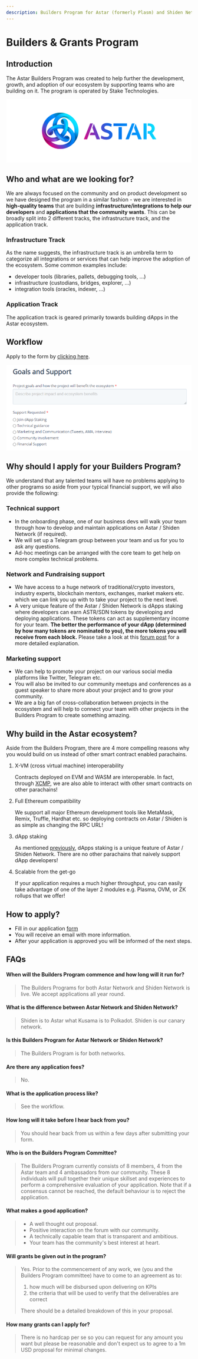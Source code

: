 ```yaml
---
description: Builders Program for Astar (formerly Plasm) and Shiden Network
---
```


# Builders & Grants Program

## Introduction

The Astar Builders Program was created to help further the development, growth, and adoption of our ecosystem by supporting teams who are building on it. The program is operated by Stake Technologies.

![](../.gitbook/assets/landscape.png)

## Who and what are we looking for?

We are always focused on the community and on product development so we have designed the program in a similar fashion - we are interested in **high-quality teams** that are building **infrastructure/integrations to help our developers** and **applications that the community wants**. This can be broadly split into 2 different tracks, the infrastructure track, and the application track.

### Infrastructure Track

As the name suggests, the infrastructure track is an umbrella term to categorize all integrations or services that can help improve the adoption of the ecosystem. Some common examples include:

* developer tools (libraries, pallets, debugging tools, ...)
* infrastructure (custodians, bridges, explorer, ...)
* integration tools (oracles, indexer, ...)

### Application Track

The application track is geared primarily towards building dApps in the Astar ecosystem.

## Workflow

Apply to the form by [clicking here](https://share.hsforms.com/1UFPFJXq6S1SN-j1lyMrNIgc2ryh).

![](<../.gitbook/assets/image (120) (1) (1).png>)

## Why should I apply for your Builders Program?

We understand that any talented teams will have no problems applying to other programs so aside from your typical financial support, we will also provide the following:

### Technical support

* In the onboarding phase, one of our business devs will walk your team through how to develop and maintain applications on Astar / Shiden Network (if required).
* We will set up a Telegram group between your team and us for you to ask any questions.
* Ad-hoc meetings can be arranged with the core team to get help on more complex technical problems.

### Network and Fundraising support

* We have access to a huge network of traditional/crypto investors, industry experts, blockchain mentors, exchanges, market makers etc. which we can link you up with to take your project to the next level.
* A very unique feature of the Astar / Shiden Network is dApps staking where developers can earn ASTR/SDN tokens by developing and deploying applications. These tokens can act as supplementary income for your team. **The better the performance of your dApp (determined by how many tokens are nominated to you), the more tokens you will receive from each block.** Please take a look at this [forum post](https://forum.astar.network/t/faq-what-is-dapps-staking/1247) for a more detailed explanation.

### Marketing support

* We can help to promote your project on our various social media platforms like Twitter, Telegram etc.
* You will also be invited to our community meetups and conferences as a guest speaker to share more about your project and to grow your community.
* We are a big fan of cross-collaboration between projects in the ecosystem and will help to connect your team with other projects in the Builders Program to create something amazing.

## Why build in the Astar ecosystem?

Aside from the Builders Program, there are 4 more compelling reasons why you would build on us instead of other smart contract enabled parachains.

1.  X-VM (cross virtual machine) interoperability

    Contracts deployed on EVM and WASM are interoperable. In fact, through [XCMP](https://wiki.polkadot.network/docs/learn-crosschain/), we are also able to interact with other smart contracts on other parachains!
2.  Full Ethereum compatibility

    We support all major Ethereum development tools like MetaMask, Remix, Truffle, Hardhat etc. so deploying contracts on Astar / Shiden is as simple as changing the RPC URL!
3.  dApp staking

    As mentioned [previously](https://github.com/PlasmNetwork/builders-program/tree/update-with-new-workflow#network-and-fundraising-support), dApps staking is a unique feature of Astar / Shiden Network. There are no other parachains that naively support dApp developers!
4.  Scalable from the get-go

    If your application requires a much higher throughput, you can easily take advantage of one of the layer 2 modules e.g. Plasma, OVM, or ZK rollups that we offer!

## How to apply?

* Fill in our application [form](https://share.hsforms.com/1UFPFJXq6S1SN-j1lyMrNIgc2ryh)
* You will receive an email with more information.&#x20;
* After your application is approved you will be informed of the next steps.

## FAQs

#### When will the Builders Program commence and how long will it run for?

> The Builders Programs for both Astar Network and Shiden Network is live. We accept applications all year round.

#### What is the difference between Astar Network and Shiden Network?

> Shiden is to Astar what Kusama is to Polkadot. Shiden is our canary network.

#### Is this Builders Program for Astar Network or Shiden Network?

> The Builders Program is for both networks.

#### Are there any application fees?

> No.

#### What is the application process like?

> See the workflow.

#### How long will it take before I hear back from you?

> You should hear back from us within a few days after submitting your form.

#### Who is on the Builders Program Committee?

> The Builders Program currently consists of 8 members, 4 from the Astar team and 4 ambassadors from our community. These 8 individuals will pull together their unique skillset and experiences to perform a comprehensive evaluation of your application. Note that if a consensus cannot be reached, the default behaviour is to reject the application.

#### What makes a good application?

> * A well thought out proposal.
> * Positive interaction on the forum with our community.
> * A technically capable team that is transparent and ambitious.
> * Your team has the community's best interest at heart.

#### Will grants be given out in the program?

> Yes. Prior to the commencement of any work, we (you and the Builders Program committee) have to come to an agreement as to:
>
> 1. how much will be disbursed upon delivering on KPIs
> 2. the criteria that will be used to verify that the deliverables are correct
>
> There should be a detailed breakdown of this in your proposal.

#### How many grants can I apply for?

> There is no hardcap per se so you can request for any amount you want but please be reasonable and don't expect us to agree to a 1m USD proposal for minimal changes.

